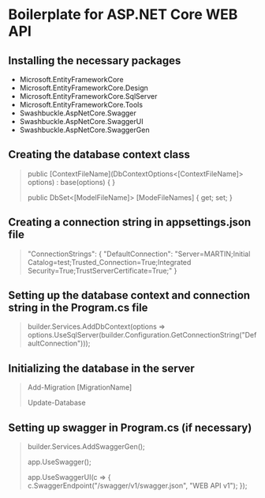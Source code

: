 # Boilerplate for ASP.NET Core WEB API

## Installing the necessary packages

- Microsoft.EntityFrameworkCore
- Microsoft.EntityFrameworkCore.Design
- Microsoft.EntityFrameworkCore.SqlServer
- Microsoft.EntityFrameworkCore.Tools
- Swashbuckle.AspNetCore.Swagger
- Swashbuckle.AspNetCore.SwaggerUI
- Swashbuckle.AspNetCore.SwaggerGen

## Creating the database context class

> public [ContextFileName](DbContextOptions<[ContextFileName]> options) : base(options) { }
>
> public DbSet<[ModelFileName]> [ModeFileNames] { get; set; }

## Creating a connection string in appsettings.json file 

> "ConnectionStrings": {
    "DefaultConnection": "Server=MARTIN;Initial Catalog=test;Trusted_Connection=True;Integrated Security=True;TrustServerCertificate=True;"
}

## Setting up the database context and connection string in the Program.cs file

> builder.Services.AddDbContext<ApplicationDatabaseContext>(options => options.UseSqlServer(builder.Configuration.GetConnectionString("DefaultConnection")));

## Initializing the database in the server

> Add-Migration [MigrationName]
> 
> Update-Database

## Setting up swagger in Program.cs (if necessary)

> builder.Services.AddSwaggerGen();
>
> app.UseSwagger();
>
> app.UseSwaggerUI(c =>
{
    c.SwaggerEndpoint("/swagger/v1/swagger.json", "WEB API v1");
});
